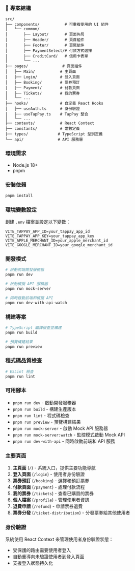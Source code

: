 ### 📁 專案結構

```
src/
├── components/           # 可重複使用的 UI 組件
│   └── common/
│       ├── Layout/       # 頁面佈局
│       ├── Header/       # 頁首組件
│       ├── Footer/       # 頁尾組件
│       ├── PaymentSelect/# 付款方式選擇
│       ├── CreditCard/   # 信用卡表單
│       └── ...
├── pages/               # 頁面組件
│   ├── Main/           # 主頁面
│   ├── Login/          # 登入頁面
│   ├── Booking/        # 票券預訂
│   ├── Payment/        # 付款頁面
│   ├── Tickets/        # 我的票券
│   └── ...
├── hooks/              # 自定義 React Hooks
│   ├── useAuth.ts      # 身份驗證
│   ├── useTapPay.ts    # TapPay 整合
│   └── ...
├── contexts/           # React Context
├── constants/          # 常數定義
├── types/             # TypeScript 型別定義
└── api/               # API 服務層
```

### 環境需求

- Node.js 18+
- pnpm

### 安裝依賴

```bash
pnpm install
```

### 環境變數設定

創建 `.env` 檔案並設定以下變數：

```env
VITE_TAPPAY_APP_ID=your_tappay_app_id
VITE_TAPPAY_APP_KEY=your_tappay_app_key
VITE_APPLE_MERCHANT_ID=your_apple_merchant_id
VITE_GOOGLE_MERCHANT_ID=your_google_merchant_id
```

### 開發模式

```bash
# 啟動前端開發服務器
pnpm run dev

# 啟動模擬 API 服務器
pnpm run mock-server

# 同時啟動前端和模擬 API
pnpm run dev-with-api-watch
```

### 構建專案

```bash
# TypeScript 編譯檢查並構建
pnpm run build

# 預覽構建結果
pnpm run preview
```

### 程式碼品質檢查

```bash
# ESLint 檢查
pnpm run lint
```

### 可用腳本

- `pnpm run dev` - 啟動開發服務器
- `pnpm run build` - 構建生產版本
- `pnpm run lint` - 程式碼檢查
- `pnpm run preview` - 預覽構建結果
- `pnpm run mock-server` - 啟動 Mock API 服務器
- `pnpm run mock-server:watch` - 監控模式啟動 Mock API
- `pnpm run dev-with-api` - 同時啟動前端和 API 服務

### 主要頁面

1. **主頁面** (`/`) - 系統入口，提供主要功能導航
2. **登入頁面** (`/login`) - 使用者身份驗證
3. **票券預訂** (`/booking`) - 選擇和預訂票券
4. **付款頁面** (`/payment`) - 處理付款流程
5. **我的票券** (`/tickets`) - 查看已購買的票券
6. **個人檔案** (`/profile`) - 管理使用者資訊
7. **退費申請** (`/refund`) - 申請票券退費
8. **票券分發** (`/ticket-distribution`) - 分發票券給其他使用者

### 身份驗證

系統使用 React Context 來管理使用者身份驗證狀態：

- 受保護的路由需要使用者登入
- 自動重導向未驗證使用者到登入頁面
- 支援登入狀態持久化
